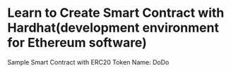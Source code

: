 # Learn to Create Smart Contract with Hardhat(development environment for Ethereum software)
Sample Smart Contract with ERC20
Token Name: DoDo